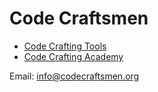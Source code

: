 # Code Craftsmen

* [Code Crafting Tools](https://tools.codecraftsmen.org)
* [Code Crafting Academy](https://academy.codecraftsmen.org)

Email: info@codecraftsmen.org
